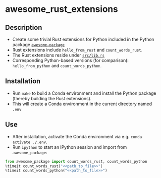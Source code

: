 # awesome_rust_extensions

## Description
- Create some trivial Rust extensions for Python included in the Python package [`awesome-package`](awesome_package_dev/awesome_package)
- Rust extensions include `hello_from_rust` and `count_words_rust`.
- The Rust extensions reside under [`src/lib.rs`](awesome_package_dev/src/lib.rs)
- Corresponding Python-based versions (for comparison): `hello_from_python` and `count_words_python`.

## Installation
- Run `make` to build a Conda environment and install the Python package (thereby building the Rust extensions).
- This will create a Conda environment in the current directory named `.env`

## Use
- After installation, activate the Conda environment via e.g. `conda activate ./.env`.
- Run `ipython` to start an IPython session and import from `awesome_package`:
```python
from awesome_package import count_words_rust, count_words_python
%timeit count_words_rust("<<path_to_file>>")
%timeit count_words_python("<<path_to_file>>")
```
